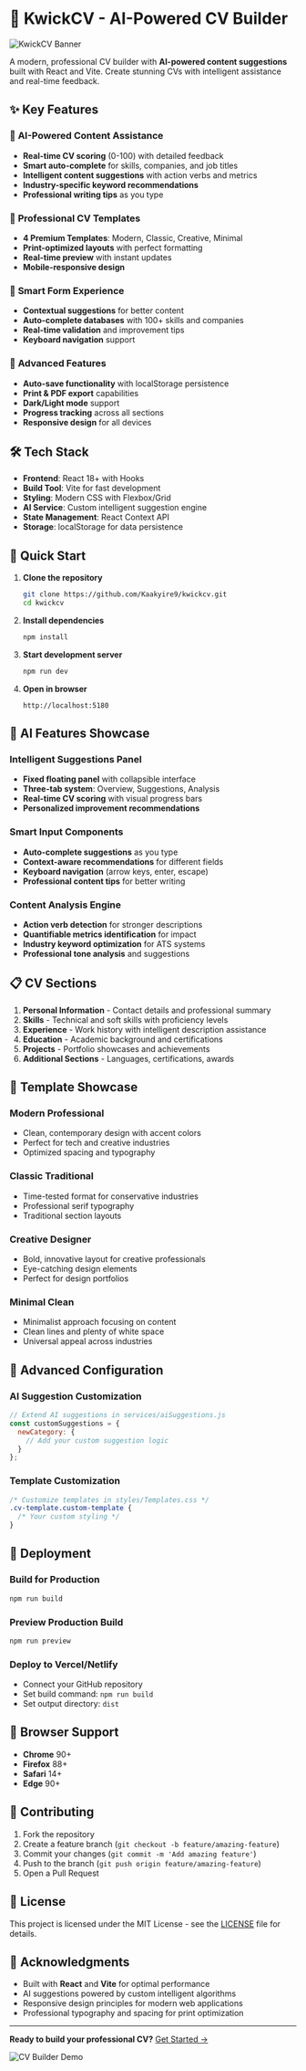 # 🚀 KwickCV - AI-Powered CV Builder

![KwickCV Banner](https://img.shields.io/badge/KwickCV-AI%20Powered-blue?style=for-the-badge&logo=react)

A modern, professional CV builder with **AI-powered content suggestions** built with React and Vite. Create stunning CVs with intelligent assistance and real-time feedback.

## ✨ Key Features

### 🤖 **AI-Powered Content Assistance**
- **Real-time CV scoring** (0-100) with detailed feedback
- **Smart auto-complete** for skills, companies, and job titles
- **Intelligent content suggestions** with action verbs and metrics
- **Industry-specific keyword recommendations**
- **Professional writing tips** as you type

### 📄 **Professional CV Templates**
- **4 Premium Templates**: Modern, Classic, Creative, Minimal
- **Print-optimized layouts** with perfect formatting
- **Real-time preview** with instant updates
- **Mobile-responsive design**

### 🎯 **Smart Form Experience**
- **Contextual suggestions** for better content
- **Auto-complete databases** with 100+ skills and companies
- **Real-time validation** and improvement tips
- **Keyboard navigation** support

### 💾 **Advanced Features**
- **Auto-save functionality** with localStorage persistence
- **Print & PDF export** capabilities
- **Dark/Light mode** support
- **Progress tracking** across all sections
- **Responsive design** for all devices

## 🛠 Tech Stack

- **Frontend**: React 18+ with Hooks
- **Build Tool**: Vite for fast development
- **Styling**: Modern CSS with Flexbox/Grid
- **AI Service**: Custom intelligent suggestion engine
- **State Management**: React Context API
- **Storage**: localStorage for data persistence

## 🚀 Quick Start

1. **Clone the repository**
   ```bash
   git clone https://github.com/Kaakyire9/kwickcv.git
   cd kwickcv
   ```

2. **Install dependencies**
   ```bash
   npm install
   ```

3. **Start development server**
   ```bash
   npm run dev
   ```

4. **Open in browser**
   ```
   http://localhost:5180
   ```

## 🎯 AI Features Showcase

### Intelligent Suggestions Panel
- **Fixed floating panel** with collapsible interface
- **Three-tab system**: Overview, Suggestions, Analysis
- **Real-time CV scoring** with visual progress bars
- **Personalized improvement recommendations**

### Smart Input Components
- **Auto-complete suggestions** as you type
- **Context-aware recommendations** for different fields
- **Keyboard navigation** (arrow keys, enter, escape)
- **Professional content tips** for better writing

### Content Analysis Engine
- **Action verb detection** for stronger descriptions
- **Quantifiable metrics identification** for impact
- **Industry keyword optimization** for ATS systems
- **Professional tone analysis** and suggestions

## 📋 CV Sections

1. **Personal Information** - Contact details and professional summary
2. **Skills** - Technical and soft skills with proficiency levels
3. **Experience** - Work history with intelligent description assistance
4. **Education** - Academic background and certifications
5. **Projects** - Portfolio showcases and achievements
6. **Additional Sections** - Languages, certifications, awards

## 🎨 Template Showcase

### Modern Professional
- Clean, contemporary design with accent colors
- Perfect for tech and creative industries
- Optimized spacing and typography

### Classic Traditional
- Time-tested format for conservative industries
- Professional serif typography
- Traditional section layouts

### Creative Designer
- Bold, innovative layout for creative professionals
- Eye-catching design elements
- Perfect for design portfolios

### Minimal Clean
- Minimalist approach focusing on content
- Clean lines and plenty of white space
- Universal appeal across industries

## 🔧 Advanced Configuration

### AI Suggestion Customization
```javascript
// Extend AI suggestions in services/aiSuggestions.js
const customSuggestions = {
  newCategory: {
    // Add your custom suggestion logic
  }
};
```

### Template Customization
```css
/* Customize templates in styles/Templates.css */
.cv-template.custom-template {
  /* Your custom styling */
}
```

## 🚀 Deployment

### Build for Production
```bash
npm run build
```

### Preview Production Build
```bash
npm run preview
```

### Deploy to Vercel/Netlify
- Connect your GitHub repository
- Set build command: `npm run build`
- Set output directory: `dist`

## 📱 Browser Support

- **Chrome** 90+
- **Firefox** 88+
- **Safari** 14+
- **Edge** 90+

## 🤝 Contributing

1. Fork the repository
2. Create a feature branch (`git checkout -b feature/amazing-feature`)
3. Commit your changes (`git commit -m 'Add amazing feature'`)
4. Push to the branch (`git push origin feature/amazing-feature`)
5. Open a Pull Request

## 📄 License

This project is licensed under the MIT License - see the [LICENSE](LICENSE) file for details.

## 🌟 Acknowledgments

- Built with **React** and **Vite** for optimal performance
- AI suggestions powered by custom intelligent algorithms
- Responsive design principles for modern web applications
- Professional typography and spacing for print optimization

---

**Ready to build your professional CV?** [Get Started →](http://localhost:5180)

![CV Builder Demo](https://img.shields.io/badge/Demo-Live%20Preview-green?style=for-the-badge&logo=vercel)
